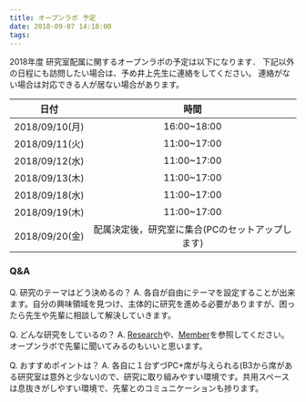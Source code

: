 ```yaml
---
title: オープンラボ 予定
date: 2018-09-07 14:18:00
tags:
---
```


2018年度 研究室配属に関するオープンラボの予定は以下になります．
下記以外の日程にも訪問したい場合は、予め井上先生に連絡をしてください。
連絡がない場合は対応できる人が居ない場合があります。


|日付|時間|
|:-:|:-:|
|2018/09/10(月)|16:00~18:00|
|2018/09/11(火)|11:00~17:00|
|2018/09/12(水)|11:00~17:00|
|2018/09/13(木)|11:00~17:00|
|2018/09/18(水)|11:00~17:00|
|2018/09/19(木)|11:00~17:00|
|2018/09/20(金)|配属決定後，研究室に集合(PCのセットアップします)|

### Q&A
Q. 研究のテーマはどう決めるの？
A. 各自が自由にテーマを設定することが出来ます。自分の興味領域を見つけ、主体的に研究を進める必要がありますが、困ったら先生や先輩に相談して解決していきます。

Q. どんな研究をしているの？
A. [Research](../research)や、[Member](../member)を参照してください。オープンラボで先輩に聞いてみるのもいいと思います。

Q. おすすめポイントは？
A. 各自に１台ずづPC+席が与えられる(B3から席がある研究室は意外と少ない)ので、研究に取り組みやすい環境です。共用スペースは息抜きがしやすい環境で、先輩とのコミュニケーションも捗ります。

